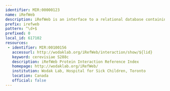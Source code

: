 ```yaml
---
identifier: MIR:00000123
name: iRefWeb
description: iRefWeb is an interface to a relational database containing the latest build of the interaction Reference Index (iRefIndex) which integrates protein interaction data from ten different interaction databases: BioGRID, BIND, CORUM, DIP, HPRD, INTACT, MINT, MPPI, MPACT and OPHID. In addition, iRefWeb associates interactions with the PubMed record from which they are derived.
prefix: irefweb
pattern: ^\d+$
prefixed: 0
local_id: 617102
resources:
 - identifier: MIR:00100156
   accessurl: http://wodaklab.org/iRefWeb/interaction/show/${lid}
   keyword: cerevisiae S288c
   description: iRefWeb Protein Interaction Reference Index
   homepage: http://wodaklab.org/iRefWeb/
   institution: Wodak Lab, Hospital for Sick Children, Toronto
   location: Canada
   official: false
---
```

